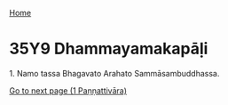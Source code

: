 
[Home](/)

# 35Y9 Dhammayamakapāḷi

1\. Namo tassa Bhagavato Arahato Sammāsambuddhassa.


[Go to next page (1 Paṇṇattivāra)](1.md)


